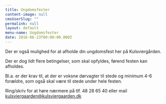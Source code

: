 ```yaml
---
title: Ungdomsfester
content-image: null
cmsUserSlug: ""
permalink: null
layout: default
menu-name: Ungdomsfester
date: 2016-06-23T00:00:00.000Z
---
```


Der er også mulighed for at afholde din ungdomsfest her på Kulsviergården. 

Der er dog lidt flere betingelser, som skal opfyldes, førend festen kan afholdes. 

Bl.a. er der krav til, at der er voksne dørvagter til stede og minimum 4-6 forældre, som også skal være til stede under hele festen. 

Ring/skriv for at høre nærmere på tlf. 48 28 65 40 eller mail  [kulsviergaarden@kulsviergaarden.dk](mailto:kulsviergaarden@kulsviergaarden.dk)
